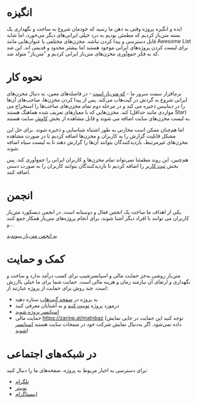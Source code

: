 # انگیزه

ایده و انگیزه پروژه وقتی به ذهن ما رسید که خودمان شروع به ساخت و
نگهداری یک بسته متن‌باز کردیم که مطمئن بودیم به درد خیلی ایرانی‌های
دیگر می‌خورد، اما شاید قابل دسترسی و پیدا کردن نباشد. مخزن‌های مختلفی
با عنوان‌هایی مانند Awesome List برای لیست کردن پروژه‌های ایرانی موجود هستند اما
بیشتر محدود و قدیمی اند. این شد که به فکر جمع‌آوری مخزن‌های متن‌باز
ایرانی کردیم و "متن‌باز" متولد شد.

# نحوه کار

نرم‌افزار سمت سرور ما - [که متن‌باز است](https://github.com/matnbaz/matnbaz) - در فاصله‌های معین، به دنبال مخزن‌های ایرانی شروع به گردش در گیت‌هاب می‌کند. پس از پیدا کردن مخزن‌ها، صاحب‌های آن‌ها را در دیتابیس ذخیره می کند و در مرحله دوم تمام مخزن‌های صاحب‌ها را استخراج می کند. مخزن‌هایی که با معیار‌های تعریف شده هماهنگ هستند (مواردی مانند حداقل Star) به لیست مخزن‌های سایت اضافه می شوند و قابل مشاهده از بخش [کاوش](https://matnbaz.net/explore) سایت هستند.

اما هم‌چنان ممکن است مخازنی به طور اشتباه شناسایی و ذخیره شوند. برای حل این مشکل قابلیت گزارش را به کاربران و مخزن‌ها اضافه کردیم تا در صورت مشاهده مخزن‌های غیر‌مرتبط،‌ بازدید‌کنندگان بتوانند آن‌ها را گزارش دهند تا به لیست سیاه اضافه شوند.

هم‌چنین، این روند مطمئنا نمی‌تواند _تمام_ مخزن‌ها و کاربران ایرانی را جمع‌آوری کند. پس بخش [ثبت کاربر](https://matnbaz.net/submit-user) را اضافه کردیم تا بازدید‌کنندگان بتوانند کاربران را به صورت دستی اضافه کنند.

# انجمن

یکی از اهداف ما ساخت یک انجمن فعال و دوستانه است. در انجمن دیسکورد متن‌باز کاربران می توانند با افراد دیگر آشنا شوند، برای انجام پروژه‌های متن‌باز همکار جمع کنند و...

[به انجمن متن‌باز بپیوندید](https://discord.link/matnbaz)

# کمک و حمایت

متن‌باز روشی به‌جز حمایت مالی و اسپانسرشیپ برای کسب درآمد ندارد و ساخت و نگهداری و ارتقای آن نیازمند زمان و هزینه مالی است. حمایت شما برای ما خیلی با‌ارزش است. چند روش برای حمایت از پروژه عبارتند از:

- به پروژه در [صفحه گیت‌هاب](https://github.com/matnbaz/matnbaz) ستاره دهید
- در‌مورد پروژه [توییت کنید](https://twitter.com/intent/tweet?text=%D8%A8%D9%87%20%22%D9%85%D8%AA%D9%86%E2%80%8C%D8%A8%D8%A7%D8%B2%22%20%DB%8C%DA%A9%20%D8%B3%D8%B1%DB%8C%20%D8%A8%D8%B2%D9%86%DB%8C%D8%AF.%20%0A&url=matnbaz.net&via=matnbaz_net) و به آشنایان معرفی کنید
- [اسپانسر پروژه شوید](https://github.com/matnbaz/matnbaz/blob/main/SPONSORSHIP.md)
- حمایت مالی https://zarinp.al/matnbaz (توجه کنید این حمایت در جایی نمایش داده نمی‌شود. اگر به‌دنبال نمایش شرکت خود در صفحات سایت هستید [اسپانسر شوید](https://github.com/matnbaz/matnbaz/blob/main/SPONSORSHIP.md))

# در شبکه‌های اجتماعی

برای دسترسی به اخبار مربوط به پروژه، صفحه‌های ما را دنبال کنید:

- [تلگرام](https://t.me/matnbaz_net)
- [توییتر](https://twitter.com/matnbaz_net)
- [اینستاگرام](https://instagram.com/matnbaz_net)
